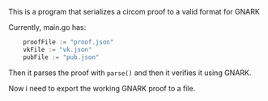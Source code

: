 This is a program that serializes a circom proof to a valid format for GNARK

Currently, main.go has:
```go
	proofFile := "proof.json"
	vkFile := "vk.json"
	pubFile := "pub.json"
```

Then it parses the proof with `parse()` and then it verifies it using GNARK.

Now i need to export the working GNARK proof to a file.

